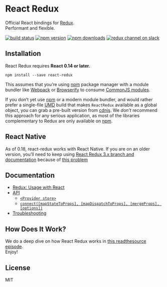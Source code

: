 React Redux
=========================

Official React bindings for [Redux](https://github.com/rackt/redux).  
Performant and flexible.

[![build status](https://img.shields.io/travis/reactjs/react-redux/master.svg?style=flat-square)](https://travis-ci.org/reactjs/react-redux) [![npm version](https://img.shields.io/npm/v/react-redux.svg?style=flat-square)](https://www.npmjs.com/package/react-redux)
[![npm downloads](https://img.shields.io/npm/dm/react-redux.svg?style=flat-square)](https://www.npmjs.com/package/react-redux)
[![redux channel on slack](https://img.shields.io/badge/slack-redux@reactiflux-61DAFB.svg?style=flat-square)](http://www.reactiflux.com)


## Installation

React Redux requires **React 0.14 or later.**

```
npm install --save react-redux
```

This assumes that you’re using [npm](http://npmjs.com/) package manager with a module bundler like [Webpack](http://webpack.github.io) or [Browserify](http://browserify.org/) to consume [CommonJS modules](http://webpack.github.io/docs/commonjs.html).

If you don’t yet use [npm](http://npmjs.com/) or a modern module bundler, and would rather prefer a single-file [UMD](https://github.com/umdjs/umd) build that makes `ReactRedux` available as a global object, you can grab a pre-built version from [cdnjs](https://cdnjs.com/libraries/react-redux). We *don’t* recommend this approach for any serious application, as most of the libraries complementary to Redux are only available on [npm](http://npmjs.com/).

## React Native

As of 0.18, react-redux works with React Native. If you are on an older version, you’ll need to keep using [React Redux 3.x branch and documentation](https://github.com/rackt/react-redux/tree/v3.1.0) because of [this problem](https://github.com/facebook/react-native/issues/2985)

## Documentation

- [Redux: Usage with React](http://redux.js.org/docs/basics/UsageWithReact.html)
- [API](docs/api.md#api)
  - [`<Provider store>`](docs/api.md#provider-store)
  - [`connect([mapStateToProps], [mapDispatchToProps], [mergeProps], [options])`](docs/api.md#connectmapstatetoprops-mapdispatchtoprops-mergeprops-options)
- [Troubleshooting](docs/troubleshooting.md#troubleshooting)

## How Does It Work?

We do a deep dive on how React Redux works in [this readthesource episode](https://www.youtube.com/watch?v=VJ38wSFbM3A).  
Enjoy!

## License

MIT
